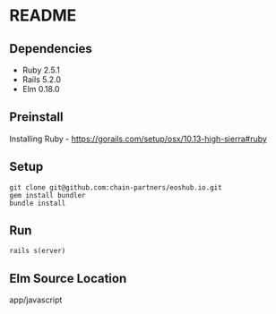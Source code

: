 # README

## Dependencies
- Ruby 2.5.1
- Rails 5.2.0
- Elm 0.18.0

## Preinstall
Installing Ruby - https://gorails.com/setup/osx/10.13-high-sierra#ruby

## Setup
```
git clone git@github.com:chain-partners/eoshub.io.git
gem install bundler
bundle install
```

## Run
```
rails s(erver)
```

## Elm Source Location
app/javascript

